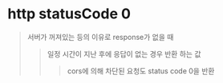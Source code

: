# http statusCode 0

> 서버가 꺼져있는 등의 이유로 response가 없을 때
>
> > 일정 시간이 지난 후에 응답이 없는 경우 반환 하는 값
> >
> > > cors에 의해 차단된 요청도 status code 0을 반환
